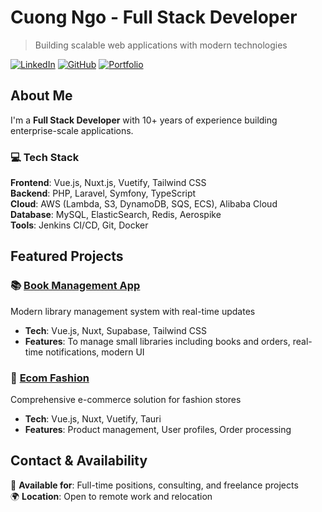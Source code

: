 # Cuong Ngo - Full Stack Developer

> Building scalable web applications with modern technologies

[![LinkedIn](https://img.shields.io/badge/LinkedIn-ngodinhcuong-blue?style=flat&logo=linkedin)](https://www.linkedin.com/in/ngodinhcuong/)
[![GitHub](https://img.shields.io/badge/GitHub-cuongdinhngo-grey?style=flat&logo=github)](https://github.com/cuongdinhngo)
[![Portfolio](https://img.shields.io/badge/Portfolio-Live-green?style=flat)](https://cuongdinhngo.github.io)

## About Me

I'm a **Full Stack Developer** with 10+ years of experience building enterprise-scale applications.

### 💻 Tech Stack
**Frontend**: Vue.js, Nuxt.js, Vuetify, Tailwind CSS  
**Backend**: PHP, Laravel, Symfony, TypeScript  
**Cloud**: AWS (Lambda, S3, DynamoDB, SQS, ECS), Alibaba Cloud  
**Database**: MySQL, ElasticSearch, Redis, Aerospike  
**Tools**: Jenkins CI/CD, Git, Docker

## Featured Projects

### 📚 [Book Management App](https://cuongdinhngo.github.io/books-app/)
Modern library management system with real-time updates
- **Tech**: Vue.js, Nuxt, Supabase, Tailwind CSS
- **Features**: To manage small libraries including books and orders, real-time notifications, modern UI

### 👕 [Ecom Fashion](https://cuongdinhngo.github.io/ecom-fashion/profile/)
Comprehensive e-commerce solution for fashion stores
- **Tech**: Vue.js, Nuxt, Vuetify, Tauri
- **Features**: Product management, User profiles, Order processing

## Contact & Availability

📧 **Available for**: Full-time positions, consulting, and freelance projects  
🌍 **Location**: Open to remote work and relocation 